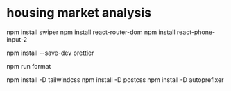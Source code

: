 # housing market analysis

npm install swiper
npm install react-router-dom
npm install react-phone-input-2

<!-- Prettier -->

npm install --save-dev prettier

<!-- To run Prettier -->

npm run format

<!-- Tailwind -->

npm install -D tailwindcss
npm install -D postcss
npm install -D autoprefixer
